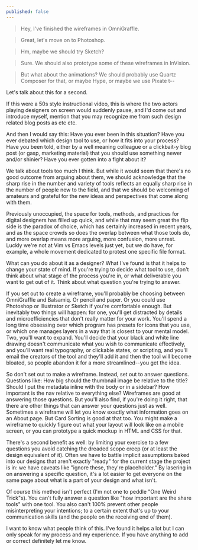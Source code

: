 ```yaml
---
published: false
---
```


> Hey, I've finished the wireframes in OmniGraffle.

> Great, let's move on to Photoshop.

> Hm, maybe we should try Sketch?

> Sure. We should also prototype some of these wireframes in InVision.

> But what about the animations? We should probably use Quartz Composer for that, or maybe Hype, or maybe we use Pixate t--

Let's talk about this for a second.

If this were a 50s style instructional video, this is where the two actors playing designers on screen would suddenly pause, and I'd come out and introduce myself, mention that you may recognize me from such design related blog posts as etc etc. 

And then I would say this: Have you ever been in this situation? Have you ever debated which design tool to use, or how it fits into your process? Have you been told, either by a well meaning colleague or a clickbait-y blog post (or gasp, marketing material) that you should use something newer and/or shinier? Have you ever gotten into a fight about it?

We talk about tools too much I think. But while it would seem that there's no good outcome from arguing about them, we should acknowledge that the sharp rise in the number and variety of tools reflects an equally sharp rise in the number of people new to the field, and that we should be welcoming of amateurs and grateful for the new ideas and perspectives that come along with them.

Previously unoccupied, the space for tools, methods, and practices for digital designers has filled up quick, and while that may seem great the flip side is the paradox of choice, which has certainly increased in recent years, and as the space crowds so does the overlap between what those tools do, and more overlap means more arguing, more confusion, more unrest. Luckly we're not at Vim vs Emacs levels just yet, but we do have, for example, a whole movement dedicated to protest one specific file format.

What can you do about it as a designer? What I've found is that it helps to change your state of mind. If you're trying to decide what tool to use, don't think about what stage of the process you're in, or what deliverable you want to get out of it. Think about what question you're trying to answer.

If you set out to create a wireframe, you'll probably be choosing between OmniGraffle and Balsamiq. Or pencil and paper. Or you could use Photoshop or Illustrator or Sketch if you're comfortable enough. But inevitably two things will happen: for one, you'll get distracted by details and microefficiencies that don't really matter for your work. You'll spend a long time obsessing over  which program has presets for icons that you use, or which one manages layers in a way that is closest to your mental model. Two, you'll want to expand. You'll decide that your black and white line drawing doesn't communicate what you wish to communicate effectively, and you'll want real typography, or clickable states, or scripting, and you'll email the creators of the tool and they'll add it and then the tool will become bloated, so people abandon it for a more streamlined--you get the idea.

So don't set out to make a wireframe. Instead, set out to answer questions. Questions like: How big should the thumbnail image be relative to the title? Should I put the metadata inline with the body or in a sidebar? How important is the nav relative to everything else? Wireframes are good at answering those questions. But you'll also find, if you're doing it right, that there are other things that can answer your questions just as well. Sometimes a wireframe will let you know exactly what information goes on an About page. But Card Sorting is good at that too. You might make a wireframe to quickly figure out what your layout will look like on a mobile screen, or you can prototype a quick mockup in HTML and CSS for that. 

There's a second benefit as well: by limiting your exercise to a few questions you avoid catching the dreaded scope creep (or at least the design equivalent of it). Often we have to battle implicit assumptions baked into our designs that aren't exactly "ready" for the current stage the project is in: we have caveats like "ignore these, they're placeholder." By lasering in on answering a specific question, it's a lot easier to get everyone on the same page about what is a part of your design and what isn't.

Of course this method isn't perfect (I'm not one to peddle "One Weird Trick"s). You can't fully answer a question like "how important are the share tools" with one tool. You also can't 100% prevent other people misinterpreting your intentions; to a certain extent that's up to your communication skills (and the people on the receiving end of them). 

I want to know what people think of this. I've found it helps a lot but I can only speak for my process and my experience. If you have anything to add or correct definitely let me know.
